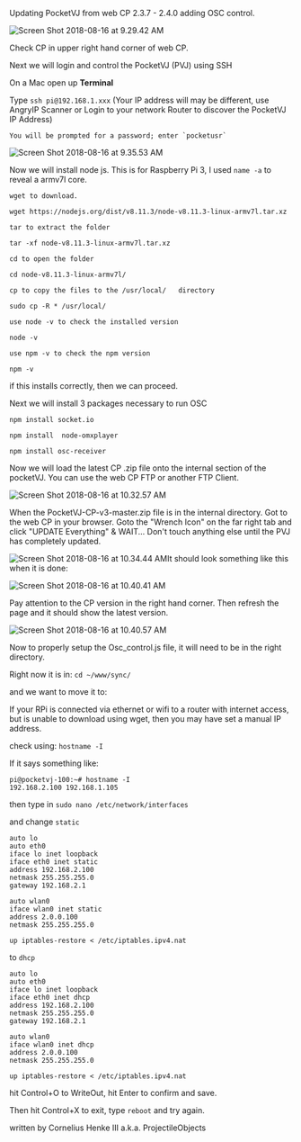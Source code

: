 Updating PocketVJ from web CP 2.3.7 - 2.4.0 adding OSC control.

![Screen Shot 2018-08-16 at 9.29.42 AM](https://ws3.sinaimg.cn/large/006tNbRwly1fueo4ma5hsj31gg19udoq.jpg)

Check CP in upper right hand corner of web CP.

Next we will login and control the PocketVJ (PVJ) using SSH

On a Mac open up **Terminal**

Type `ssh pi@192.168.1.xxx`   (Your IP address will may be different, use AngryIP Scanner or Login to your network Router to discover the PocketVJ IP Address)

	You will be prompted for a password; enter `pocketusr`

![Screen Shot 2018-08-16 at 9.35.53 AM](https://ws1.sinaimg.cn/large/006tNbRwly1fueo4kprhrj311w0qkwhi.jpg)

Now we will install node js. This is for Raspberry Pi 3, I used `name -a` to reveal a armv7l core.

	wget to download.

`wget https://nodejs.org/dist/v8.11.3/node-v8.11.3-linux-armv7l.tar.xz `

	tar to extract the folder

`tar -xf node-v8.11.3-linux-armv7l.tar.xz `

	cd to open the folder

`cd node-v8.11.3-linux-armv7l/ `

	cp to copy the files to the /usr/local/   directory

`sudo cp -R * /usr/local/ `

	use node -v to check the installed version

`node -v `

	use npm -v to check the npm version

`npm -v `



if this installs correctly, then we can proceed.

Next we will install 3 packages necessary to run OSC

`npm install socket.io`

`npm install  node-omxplayer`

`npm install osc-receiver`



Now we will load the latest CP .zip file onto the internal section of the pocketVJ. You can use the web CP FTP or another FTP Client.

![Screen Shot 2018-08-16 at 10.32.57 AM](https://ws2.sinaimg.cn/large/006tNbRwly1fueo4nyy2rj31ki18ktnu.jpg)

When the PocketVJ-CP-v3-master.zip file is in the internal directory.  Got to the web CP in your browser. Goto the "Wrench Icon" on the far right tab and click "UPDATE Everything"  & WAIT...  Don't touch anything else until the PVJ has completely updated.

![Screen Shot 2018-08-16 at 10.34.44 AM](https://ws1.sinaimg.cn/large/006tNbRwly1fueo4ptgr0j31g41o8157.jpg)It should look something like this when it is done:

![Screen Shot 2018-08-16 at 10.40.41 AM](https://ws1.sinaimg.cn/large/006tNbRwly1fueo4rp0upj31g41o8k6b.jpg)

Pay attention to the CP version in the right hand corner.  Then refresh the page and it should show the latest version.

![Screen Shot 2018-08-16 at 10.40.57 AM](https://ws2.sinaimg.cn/large/006tNbRwly1fueo4ts2kvj31g41o8n8t.jpg)

Now to properly setup the Osc_control.js file, it will need to be in the right directory.

Right now it is in: `cd ~/www/sync/ `

and we want to move it to: 









If your RPi is connected via ethernet or wifi to a router with internet access, but is unable to download using wget, then you may have set a manual IP address.  

check using: `hostname -I`

If it says something like:

```
pi@pocketvj-100:~# hostname -I
192.168.2.100 192.168.1.105
```

then type in `sudo nano /etc/network/interfaces`

and change `static`

```
auto lo
auto eth0
iface lo inet loopback
iface eth0 inet static
address 192.168.2.100
netmask 255.255.255.0
gateway 192.168.2.1

auto wlan0
iface wlan0 inet static
address 2.0.0.100
netmask 255.255.255.0

up iptables-restore < /etc/iptables.ipv4.nat
```

to `dhcp`

```
auto lo
auto eth0
iface lo inet loopback
iface eth0 inet dhcp
address 192.168.2.100
netmask 255.255.255.0
gateway 192.168.2.1

auto wlan0
iface wlan0 inet dhcp
address 2.0.0.100
netmask 255.255.255.0

up iptables-restore < /etc/iptables.ipv4.nat
```

hit Control+O to WriteOut, hit Enter to confirm and save.

Then hit Control+X to exit, type `reboot` and try again.





written by Cornelius Henke III a.k.a. ProjectileObjects